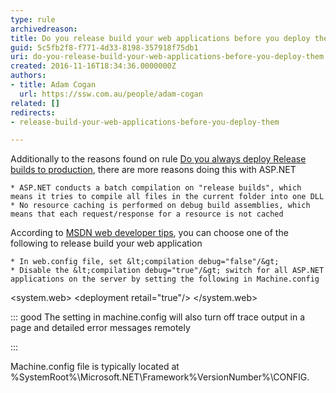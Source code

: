 ```yaml
---
type: rule
archivedreason: 
title: Do you release build your web applications before you deploy them?
guid: 5c5fb2f8-f771-4d33-8198-357918f75db1
uri: do-you-release-build-your-web-applications-before-you-deploy-them
created: 2016-11-16T18:34:36.0000000Z
authors:
- title: Adam Cogan
  url: https://ssw.com.au/people/adam-cogan
related: []
redirects:
- release-build-your-web-applications-before-you-deploy-them

---
```


Additionally to the reasons found on rule [Do you always deploy Release builds to production](/_layouts/15/FIXUPREDIRECT.ASPX?WebId=3dfc0e07-e23a-4cbb-aac2-e778b71166a2&amp;TermSetId=07da3ddf-0924-4cd2-a6d4-a4809ae20160&amp;TermId=2e8cdcb8-70e6-4fbe-b255-4d81b8b74125), there are more reasons doing this with ASP.NET

    * ASP.NET conducts a batch compilation on "release builds", which means it tries to compile all files in the current folder into one DLL
    * No resource caching is performed on debug build assemblies, which means that each request/response for a resource is not cached

According to [MSDN web developer tips](https&#58;//blogs.msdn.microsoft.com/), you can choose one of the following to release build your web application

    * In web.config file, set &lt;compilation debug="false"/&gt;
    * Disable the &lt;compilation debug="true"/&gt; switch for all ASP.NET applications on the server by setting the following in Machine.config


<!--endintro-->

&lt;system.web&gt; &lt;deployment retail="true"/&gt; &lt;/system.web&gt;


::: good
 The setting in machine.config will also turn off trace output in a page and detailed error messages remotely

:::


Machine.config file is typically located at %SystemRoot%\Microsoft.NET\Framework\%VersionNumber%\CONFIG.
